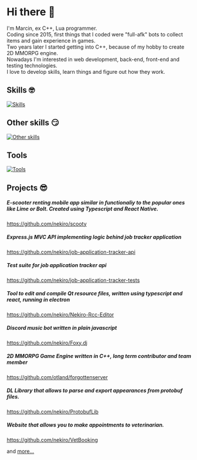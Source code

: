 # Hi there 👋

I'm Marcin, ex C++, Lua programmer.</br>
Coding since 2015, first things that I coded were "full-afk" bots to collect items and gain experience in games.</br>
Two years later I started getting into C++, because of my hobby to create 2D MMORPG engine.</br>
Nowadays I'm interested in web development, back-end, front-end and testing technologies.</br>
I love to develop skills, learn things and figure out how they work.

## Skills 🤓
[![Skills](https://skills.thijs.gg/icons?i=js,ts,nodejs,nextjs,prisma,react,express,bots,electron,html,jest&theme=light&perline=5)](https://github.com/nekiro)
## Other skills :smirk:
[![Other skills](https://skills.thijs.gg/icons?i=mysql,cpp,lua&theme=light)](https://github.com/nekiro)
## Tools
[![Tools](https://skills.thijs.gg/icons?i=vscode,visualstudio,githubactions,linux,docker&theme=light)](https://github.com/nekiro)

## Projects :sunglasses: 

##### E-scooter renting mobile app similar in functionaliy to the popular ones like Lime or Bolt. Created using Typescript and React Native.
https://github.com/nekiro/scooty
##### Express.js MVC API implementing logic behind job tracker application
https://github.com/nekiro/job-application-tracker-api
##### Test suite for job application tracker api
https://github.com/nekiro/job-application-tracker-tests
##### Tool to edit and compile Qt resource files, written using typescript and react, running in electron
https://github.com/nekiro/Nekiro-Rcc-Editor
##### Discord music bot written in plain javascript
https://github.com/nekiro/Foxy.dj
##### 2D MMORPG Game Engine written in C++, long term contributor and team member
https://github.com/otland/forgottenserver
##### DL Library that allows to parse and export appearances from protobuf files.
https://github.com/nekiro/ProtobufLib
##### Website that allows you to make appointments to veterinarian.
https://github.com/nekiro/VetBooking

and [more...](https://github.com/nekiro?tab=repositories)
